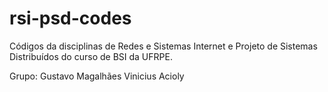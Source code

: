 # rsi-psd-codes
Códigos da disciplinas de Redes e Sistemas Internet e Projeto de Sistemas Distribuídos do curso de BSI da UFRPE.

Grupo: 
    Gustavo Magalhães
    Vinicius Acioly

